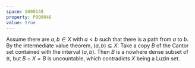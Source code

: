 ```yaml
---
space: S000148
property: P000046
value: true
---
```


Assume there are $a,b\in X$ with $a<b$ such that there is a path from $a$ to $b$. By the intermediate value theorem, $(a,b)\subseteq X$.
Take a copy $B$ of the Cantor set contained with the interval $(a,b)$. 
Then $B$ is a nowhere dense subset of $\mathbb{R}$, but $B\cap X=B$ is uncountable, which contradicts $X$ being a Luzin set.
